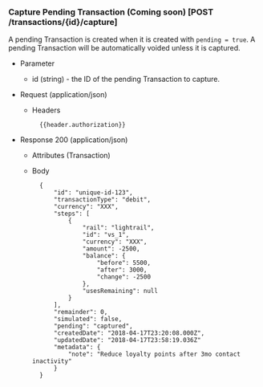 ### Capture Pending Transaction (Coming soon) [POST /transactions/{id}/capture]

A pending Transaction is created when it is created with `pending = true`.  A pending Transaction will be automatically voided unless it is captured.

+ Parameter
    + id (string) - the ID of the pending Transaction to capture.

+ Request (application/json)
    + Headers
    
            {{header.authorization}}

+ Response 200 (application/json)
    + Attributes (Transaction)

    + Body

            {
                "id": "unique-id-123",
                "transactionType": "debit",
                "currency": "XXX",
                "steps": [
                    {
                        "rail": "lightrail",
                        "id": "vs_1",
                        "currency": "XXX",
                        "amount": -2500,
                        "balance": {
                            "before": 5500,
                            "after": 3000,
                            "change": -2500
                        },
                        "usesRemaining": null
                    }
                ],
                "remainder": 0,
                "simulated": false,
                "pending": "captured",
                "createdDate": "2018-04-17T23:20:08.000Z",
                "updatedDate": "2018-04-17T23:58:19.036Z"
                "metadata": {
                    "note": "Reduce loyalty points after 3mo contact inactivity"
                }
            }
